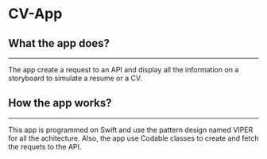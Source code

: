 # CV-App

## What the app does?
------
The app create a request to an API and display all the information on a storyboard to simulate a resume or a CV.

## How the app works?
------
This app is  programmed on Swift and use the pattern design named VIPER for all the achitecture. Also, the app use Codable classes to create and fetch the requets to the API.
